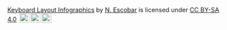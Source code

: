 [Keyboard Layout Infographics](https://github.com/nickesc/KeyboardLayouts) by [N. Escobar](https://github.com/nickesc) is licensed under [CC BY-SA 4.0](https://creativecommons.org/licenses/by-sa/4.0/)
<img style="height:22px!important;margin-left:3px;vertical-align:text-bottom;" src="https://mirrors.creativecommons.org/presskit/icons/cc.svg" alt=""><img style="height:22px!important;margin-left:3px;vertical-align:text-bottom;" src="https://mirrors.creativecommons.org/presskit/icons/by.svg" alt=""><img style="height:22px!important;margin-left:3px;vertical-align:text-bottom;" src="https://mirrors.creativecommons.org/presskit/icons/sa.svg" alt=""></a></p>
